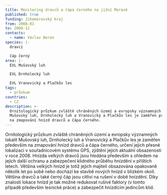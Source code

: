 ```yaml
---
title: Monitoring dravců a čápa černého na jižní Moravě
published: true
funding: Jihomoravský kraj
from: 2008-01
to: 2008-12
contacts:
  - name: Václav Beran
species: |-
  dravci

  čáp černý
area: |-
  EVL Mušovský luh

  EVL Drnholecký luh

  EVL Vranovický a Plačkův les
tags:
  - průzkum
countries:
  - CZ
description: >-
  Ornitologický průzkum zvláště chráněných území a evropsky významných lokalit
  Mušovský luh, Drnholecký luh a Vranovický a Plačkův les je zaměřen především
  na zmapování hnízd dravců a čápa černého.
---
```

Ornitologický průzkum zvláště chráněných území a evropsky významných lokalit Mušovský luh, Drnholecký luh a Vranovický a Plačkův les je zaměřen především na zmapování hnízd dravců a čápa černého, určení jejich přesné lokalizaci v souřadnicovém systému GPS, zjištění jejich aktuální obsazenosti v roce 2008. Hnízda velkých dravců jsou hledána především s ohledem na jejich další ochranu a zabezpečení klidného průběhu hnízdění v příštích letech. Většina velkých hnízd je totiž jejich majiteli obsazována opakovaně několik let po sobě nebo dochází ke stavbě nových hnízd v blízkém okolí. Většina dravců a také černý čáp jsou citliví na rušení v době hnízdění. Díky znalosti lokace hnízd je tak možné redukovat rušivé faktory (v tomto případě především lesnické práce) a zabezpečit hnízdícím jedincům klid.
